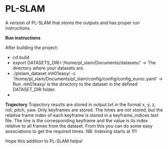 # PL-SLAM
A version of PL-SLAM that stores the outputs and has proper run instructions. 

**Run instructions** 

After building the project: 
* cd build
* export DATASETS_DIR='/home/pl_slam/Documents/datasets/' -> The directory where your datasets are.
* ./plslam_dataset mh01easy/ -c '/home/pl_slam/Documents/pl_slam/config/config/config_euroc.yaml' -> Run. mh01easy/ is the directory to the dataset in the defined DATASET_DIR folder.
* 
**Trajectory**
  Trajectory results are stored in output.txt in the format x, y, z, roll, pitch, yaw.
  Only keyframes are stored.
  The times are not stored, but the relative frame index of each keyframe is stored in a keyframe_indices text file. The line is the corresponding keyframe and the value is its index relative to all frames from the dataset. From this you can do some easy associations to get the required times. NB: Indexing starts at 1!!!

  Hope this addition to PL-SLAM helps!

